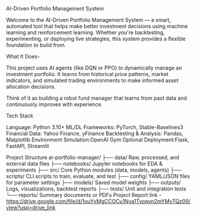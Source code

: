 AI-Driven Portfolio Management System

Welcome to the AI-Driven Portfolio Management System — a smart, automated tool that helps make better investment decisions using machine learning and reinforcement learning. Whether you're backtesting, experimenting, or deploying live strategies, this system provides a flexible foundation to build from.

 What It Does-

This project uses AI agents (like DQN or PPO) to dynamically manage an investment portfolio. It learns from historical price patterns, market indicators, and simulated trading environments to make informed asset allocation decisions.

Think of it as building a robot fund manager that learns from past data and continuously improves with experience.

 Tech Stack

Language: Python 3.10+
ML/DL Frameworks: PyTorch, Stable-Baselines3
Financial Data: Yahoo Finance, yFinance
Backtesting & Analysis: Pandas, Matplotlib
Environment Simulation:OpenAI Gym
Optional Deployment:Flask, FastAPI, Streamlit


 Project Structure
 ai-portfolio-manager/
├── data/  Raw, processed, and external data files
├── notebooks/  Jupyter notebooks for EDA & experiments
├── src/ Core Python modules (data, models, agents)
├── scripts/ CLI scripts to train, evaluate, and test
├── config/ YAML/JSON files for parameter settings
├── models/  Saved model weights
├── outputs/  Logs, visualizations, backtest reports
├── tests/  Unit and integration tests
└── reports/ Summary documents or PDFs
Project Report link - https://drive.google.com/file/d/1ouYvMgCCOCu1Nya1Tvopvn2mYMyTQz09/view?usp=drive_link
